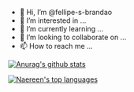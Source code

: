 - 👋 Hi, I’m @fellipe-s-brandao
- 👀 I’m interested in ...
- 🌱 I’m currently learning ...
- 💞️ I’m looking to collaborate on ...
- 📫 How to reach me ...

<!---
fellipe-s-brandao/fellipe-s-brandao is a ✨ special ✨ repository because its `README.md` (this file) appears on your GitHub profile.
You can click the Preview link to take a look at your changes.
--->

[![Anurag's github stats](https://github-readme-stats.vercel.app/api?username=fellipe-s-brandao&theme=white-blue)](https://github.com/fellipe-s-brandao/github-readme-stats)

[![Naereen's top languages](https://github-readme-stats.vercel.app/api/top-langs/?username=fellipe-s-brandao&theme=white-blue)](https://github.com/fellipe-s-brandao/github-readme-stats)
